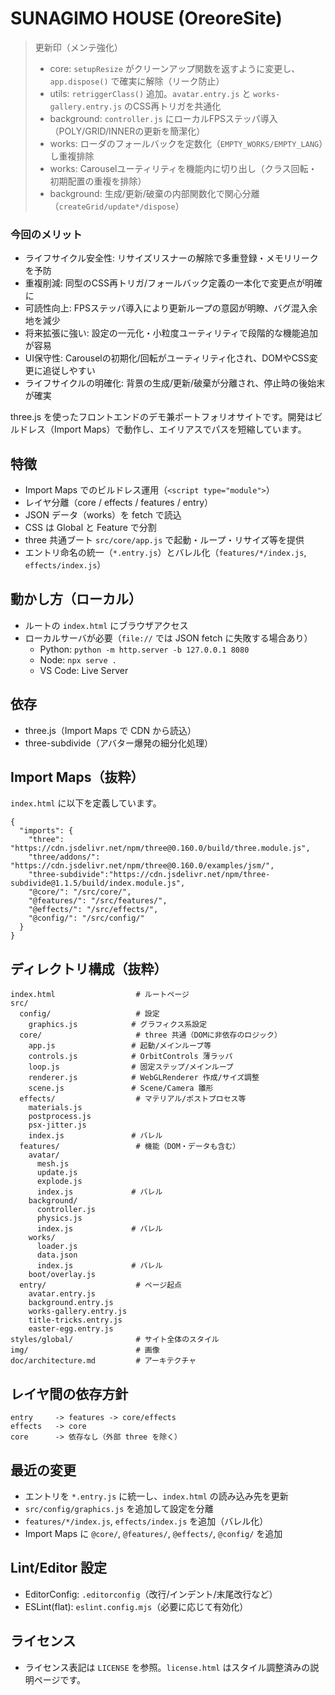 # SUNAGIMO HOUSE (OreoreSite)

> 更新印（メンテ強化）
> - core: `setupResize` がクリーンアップ関数を返すように変更し、`app.dispose()` で確実に解除（リーク防止）
> - utils: `retriggerClass()` 追加。`avatar.entry.js` と `works-gallery.entry.js` のCSS再トリガを共通化
> - background: `controller.js` にローカルFPSステッパ導入（POLY/GRID/INNERの更新を簡潔化）
> - works: ローダのフォールバックを定数化（`EMPTY_WORKS/EMPTY_LANG`）し重複排除
> - works: Carouselユーティリティを機能内に切り出し（クラス回転・初期配置の重複を排除）
> - background: 生成/更新/破棄の内部関数化で関心分離（`createGrid/update*/dispose`）

### 今回のメリット
- ライフサイクル安全性: リサイズリスナーの解除で多重登録・メモリリークを予防
- 重複削減: 同型のCSS再トリガ/フォールバック定義の一本化で変更点が明確に
- 可読性向上: FPSステッパ導入により更新ループの意図が明瞭、バグ混入余地を減少
- 将来拡張に強い: 設定の一元化・小粒度ユーティリティで段階的な機能追加が容易
 - UI保守性: Carouselの初期化/回転がユーティリティ化され、DOMやCSS変更に追従しやすい
 - ライフサイクルの明確化: 背景の生成/更新/破棄が分離され、停止時の後始末が確実

three.js を使ったフロントエンドのデモ兼ポートフォリオサイトです。開発はビルドレス（Import Maps）で動作し、エイリアスでパスを短縮しています。

## 特徴
- Import Maps でのビルドレス運用（`<script type="module">`）
- レイヤ分離（core / effects / features / entry）
- JSON データ（works）を fetch で読込
- CSS は Global と Feature で分割
- three 共通ブート `src/core/app.js` で起動・ループ・リサイズ等を提供
- エントリ命名の統一（`*.entry.js`）とバレル化（`features/*/index.js`, `effects/index.js`）

## 動かし方（ローカル）
- ルートの `index.html` にブラウザアクセス
- ローカルサーバが必要（`file://` では JSON fetch に失敗する場合あり）
  - Python: `python -m http.server -b 127.0.0.1 8080`
  - Node: `npx serve .`
  - VS Code: Live Server

## 依存
- three.js（Import Maps で CDN から読込）
- three-subdivide（アバター爆発の細分化処理）

## Import Maps（抜粋）
`index.html` に以下を定義しています。
```
{
  "imports": {
    "three": "https://cdn.jsdelivr.net/npm/three@0.160.0/build/three.module.js",
    "three/addons/": "https://cdn.jsdelivr.net/npm/three@0.160.0/examples/jsm/",
    "three-subdivide":"https://cdn.jsdelivr.net/npm/three-subdivide@1.1.5/build/index.module.js",
    "@core/": "/src/core/",
    "@features/": "/src/features/",
    "@effects/": "/src/effects/",
    "@config/": "/src/config/"
  }
}
```

## ディレクトリ構成（抜粋）
```
index.html                  # ルートページ
src/
  config/                   # 設定
    graphics.js            # グラフィクス系設定
  core/                     # three 共通（DOMに非依存のロジック）
    app.js                 # 起動/メインループ等
    controls.js            # OrbitControls 薄ラッパ
    loop.js                # 固定ステップ/メインループ
    renderer.js            # WebGLRenderer 作成/サイズ調整
    scene.js               # Scene/Camera 雛形
  effects/                  # マテリアル/ポストプロセス等
    materials.js
    postprocess.js
    psx-jitter.js
    index.js               # バレル
  features/                 # 機能（DOM・データも含む）
    avatar/
      mesh.js
      update.js
      explode.js
      index.js             # バレル
    background/
      controller.js
      physics.js
      index.js             # バレル
    works/
      loader.js
      data.json
      index.js             # バレル
    boot/overlay.js
  entry/                    # ページ起点
    avatar.entry.js
    background.entry.js
    works-gallery.entry.js
    title-tricks.entry.js
    easter-egg.entry.js
styles/global/              # サイト全体のスタイル
img/                        # 画像
doc/architecture.md         # アーキテクチャ
```

## レイヤ間の依存方針
```
entry     -> features -> core/effects
effects   -> core
core      -> 依存なし（外部 three を除く）
```

## 最近の変更
- エントリを `*.entry.js` に統一し、`index.html` の読み込み先を更新
- `src/config/graphics.js` を追加して設定を分離
- `features/*/index.js`, `effects/index.js` を追加（バレル化）
- Import Maps に `@core/`, `@features/`, `@effects/`, `@config/` を追加

## Lint/Editor 設定
- EditorConfig: `.editorconfig`（改行/インデント/末尾改行など）
- ESLint(flat): `eslint.config.mjs`（必要に応じて有効化）

## ライセンス
- ライセンス表記は `LICENSE` を参照。`license.html` はスタイル調整済みの説明ページです。
